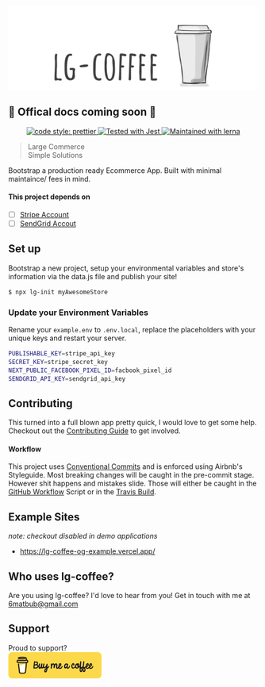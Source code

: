 <img src="/public/lg-coffee-logo.png" alt="lg-coffee" />

## :construction: Offical docs coming soon :construction: 

<p align="center">  
  <a href= "https://github.com/prettier/prettier">
    <img alt="code style: prettier" src="https://img.shields.io/badge/code_style-prettier-ff69b4.svg" />
  </a>
  
  <a href="https://github.com/facebook/jest">
    <img src="https://img.shields.io/badge/tested_with-jest-99424f.svg" alt="Tested with Jest" />
  </a>

  <a href="https://lerna.js.org/">
    <img src="https://img.shields.io/badge/maintained%20with-lerna-cc00ff.svg" alt="Maintained with lerna" />
  </a>

</p>


> Large Commerce</br>
> Simple Solutions

Bootstrap a production ready Ecommerce App. Built with minimal maintaince/ fees in mind. 

#### This project depends on

- [ ] [Stripe Account](https://stripe.com/docs/api)
- [ ] [SendGrid Accout](https://app.sendgrid.com/)

## Set up

Bootstrap a new project, setup your environmental variables and store's information via the data.js file and publish your site!

```bash
$ npx lg-init myAwesomeStore
```

### Update your Environment Variables

Rename your `example.env` to `.env.local`, replace the placeholders with your unique keys and restart your server.

```bash
PUBLISHABLE_KEY=stripe_api_key
SECRET_KEY=stripe_secret_key
NEXT_PUBLIC_FACEBOOK_PIXEL_ID=facbook_pixel_id
SENDGRID_API_KEY=sendgrid_api_key
```

## Contributing 

This turned into a full blown app pretty quick, I would love to get some help. Checkout out the [Contributing Guide](/CONTRIBUTING.md) to get involved.

#### Workflow

This project uses <a href="https://www.conventionalcommits.org/en/v1.0.0/">Conventional Commits</a> and is enforced using Airbnb's Styleguide. Most breaking changes will be caught in the pre-commit stage. However shit happens and mistakes slide. Those will either be caught in the <a href="https://github.com/hi-matbub/lg-coffee/actions">GitHub Workflow</a> Script or in the <a href="https://travis-ci.com/hi-matbub/lg-coffee">Travis Build</a>.

## Example Sites

_note: checkout disabled in demo applications_

- https://lg-coffee-og-example.vercel.app/

## Who uses lg-coffee? 

Are you using lg-coffee? I'd love to hear from you! Get in touch with me at <a href="mailto:6matbub@gmail.com">6matbub@gmail.com</a>

## Support

Proud to support? </br>
<a href="https://www.buymeacoffee.com/himatbub" target="_blank"><img src="/public/buy-me-a-coffee.png" alt="Buy Me A Coffee"></a>
